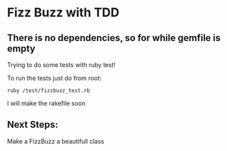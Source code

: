 Fizz Buzz with TDD
===

There is no dependencies, so for while gemfile is empty
-------------------

Trying to do some tests with ruby test!

To run the tests just do from root:

```
ruby /test/fizzbuzz_test.rb
```

I will make the rakefile soon


Next Steps:
-----

Make a FizzBuzz a beautifull class